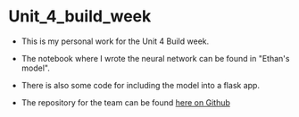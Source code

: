 # Unit_4_build_week


- This is my personal work for the Unit 4 Build week.

- The notebook where I wrote the neural network can be found in "Ethan's model".

- There is also some code for including the model into a flask app.


- The repository for the team can be found [here on Github](https://github.com/AirBnB-dream-team/DS)
